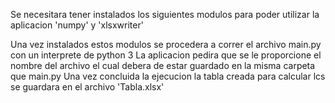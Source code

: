 Se necesitara tener instalados los siguientes modulos para poder utilizar la aplicacion 'numpy' y 'xlsxwriter'

Una vez instalados estos modulos se procedera a correr el archivo main.py con un interprete de python 3
La aplicacion pedira que se le proporcione el nombre del archivo el cual debera de estar guardado en la misma carpeta que main.py
Una vez concluida la ejecucion la tabla creada para calcular lcs se guardara en el archivo 'Tabla.xlsx'